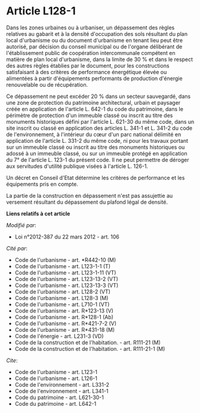 # Article L128-1

Dans les zones urbaines ou à urbaniser, un dépassement des règles relatives au gabarit et à la densité d'occupation des sols
résultant du plan local d'urbanisme ou du document d'urbanisme en tenant lieu peut être autorisé, par décision du conseil
municipal ou de l'organe délibérant de l'établissement public de coopération intercommunale compétent en matière de plan
local d'urbanisme, dans la limite de 30 % et dans le respect des autres règles établies par le document, pour les
constructions satisfaisant à des critères de performance énergétique élevée ou alimentées à partir d'équipements performants
de production d'énergie renouvelable ou de récupération. 

Ce dépassement ne peut excéder 20 % dans un secteur sauvegardé, dans une zone de protection du patrimoine architectural,
urbain et paysager créée en application de l'article L. 642-1 du code du patrimoine, dans le périmètre de protection d'un
immeuble classé ou inscrit au titre des monuments historiques défini par l'article L. 621-30 du même code, dans un site
inscrit ou classé en application des articles L. 341-1 et L. 341-2 du code de l'environnement, à l'intérieur du cœur d'un
parc national délimité en application de l'article L. 331-2 du même code, ni pour les travaux portant sur un immeuble classé
ou inscrit au titre des monuments historiques ou adossé à un immeuble classé, ou sur un immeuble protégé en application du 7°
de l'article L. 123-1 du présent code. Il ne peut permettre de déroger aux servitudes d'utilité publique visées à l'article
L. 126-1. 

Un décret en Conseil d'Etat détermine les critères de performance et les équipements pris en compte. 

La partie de la construction en dépassement n'est pas assujettie au versement résultant du dépassement du plafond légal de
densité.

**Liens relatifs à cet article**

_Modifié par_:

  - Loi n°2012-387 du 22 mars 2012 - art. 106

_Cité par_:

  - Code de l'urbanisme - art. *R442-10 (M)
  - Code de l'urbanisme - art. L123-1-1 (T)
  - Code de l'urbanisme - art. L123-1-11 (VT)
  - Code de l'urbanisme - art. L123-13-2 (VT)
  - Code de l'urbanisme - art. L123-13-3 (VT)
  - Code de l'urbanisme - art. L128-2 (VT)
  - Code de l'urbanisme - art. L128-3 (M)
  - Code de l'urbanisme - art. L710-1 (VT)
  - Code de l'urbanisme - art. R*123-13 (V)
  - Code de l'urbanisme - art. R*128-1 (Ab)
  - Code de l'urbanisme - art. R*421-7-2 (V)
  - Code de l'urbanisme - art. R*431-18 (M)
  - Code de l'énergie - art. L231-3 (VD)
  - Code de la construction et de l'habitation. - art. R111-21 (M)
  - Code de la construction et de l'habitation. - art. R111-21-1 (M)

_Cite_:

  - Code de l'urbanisme - art. L123-1
  - Code de l'urbanisme - art. L126-1
  - Code de l'environnement - art. L331-2
  - Code de l'environnement - art. L341-1
  - Code du patrimoine - art. L621-30-1
  - Code du patrimoine - art. L642-1
